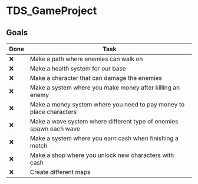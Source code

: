 # TDS_GameProject

## Goals
| Done | Task |
| ----------- | ----------- |
| ❌ | Make a path where enemies can walk on|
| ❌ | Make a health system for our base|
| ❌ | Make a character that can damage the enemies|
| ❌ | Make a system where you make money after killing an enemy|
| ❌ | Make a money system where you need to pay money to place characters|
| ❌ | Make a wave system where different type of enemies spawn each wave|
| ❌ | Make a system where you earn cash when finishing a match|
| ❌ | Make a shop where you unlock new characters with cash|
| ❌ | Create different maps|
